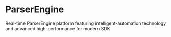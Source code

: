 # ParserEngine
Real-time ParserEngine platform featuring intelligent-automation technology and advanced high-performance for modern SDK
